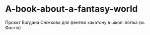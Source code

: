 # A-book-about-a-fantasy-world
Проєкт Богдана Сніжкова для фентезі хакатону в школі логіка (м. Фастів)
